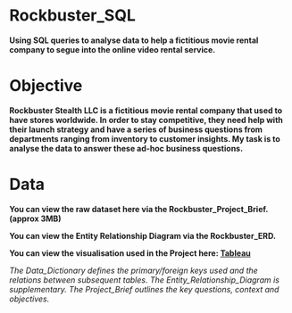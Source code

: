 # Rockbuster_SQL
**Using SQL queries to analyse data to help a fictitious movie rental company to segue into the online video rental service.**

# Objective
**Rockbuster Stealth LLC is a fictitious movie rental company that used to have stores worldwide. In order to stay competitive, they need help with their launch strategy and have a series of business questions from departments ranging from inventory to customer insights. My task is to analyse the data to answer these ad-hoc business questions.**

# Data
**You can view the raw dataset here via the Rockbuster_Project_Brief. (approx 3MB)**

**You can view the Entity Relationship Diagram via the Rockbuster_ERD.**

**You can view the visualisation used in the Project here: [Tableau](https://public.tableau.com/app/profile/halima.begum)**

*The Data_Dictionary defines the primary/foreign keys used and the relations between subsequent tables.*
*The Entity_Relationship_Diagram is supplementary.*
*The Project_Brief outlines the key questions, context and objectives.*
